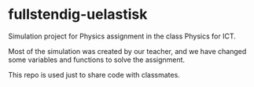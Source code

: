 # fullstendig-uelastisk
Simulation project for Physics assignment in the class Physics for ICT.

Most of the simulation was created by our teacher, and we have changed some variables and functions to solve the assignment.

This repo is used just to share code with classmates.
